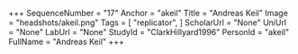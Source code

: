 +++
SequenceNumber = "17"
Anchor = "akeil"
Title = "Andreas Keil"
Image = "headshots/akeil.png"
Tags = [ "replicator", ]
ScholarUrl = "None"
UniUrl = "None"
LabUrl = "None"
StudyId = "ClarkHillyard1996"
PersonId = "akeil"
FullName = "Andreas Keil"
+++